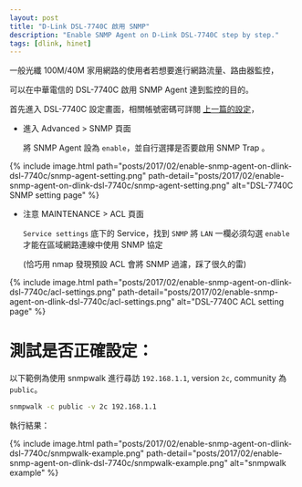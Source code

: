 ```yaml
---
layout: post
title: "D-Link DSL-7740C 啟用 SNMP"
description: "Enable SNMP Agent on D-Link DSL-7740C step by step."
tags: [dlink, hinet]
---
```


一般光纖 100M/40M 家用網路的使用者若想要進行網路流量、路由器監控，

可以在中華電信的 DSL-7740C 啟用 SNMP Agent 達到監控的目的。

首先進入 DSL-7740C 設定畫面，相關帳號密碼可詳閱 [上一篇的設定](https://blog.lenlabs.com/posts/setup-hinet-ipv6-with-dsl-7740c)，


- 進入 Advanced > SNMP 頁面

    將 SNMP Agent 設為 `enable`，並自行選擇是否要啟用 SNMP Trap 。

{% include image.html path="posts/2017/02/enable-snmp-agent-on-dlink-dsl-7740c/snmp-agent-setting.png" path-detail="posts/2017/02/enable-snmp-agent-on-dlink-dsl-7740c/snmp-agent-setting.png" alt="DSL-7740C SNMP setting page" %}


- 注意 MAINTENANCE > ACL 頁面

    `Service settings` 底下的 Service，找到 `SNMP` 將 `LAN` 一欄必須勾選 `enable` 才能在區域網路連線中使用 SNMP 協定

    (恰巧用 nmap 發現預設 ACL 會將 SNMP 過濾，踩了很久的雷)

{% include image.html path="posts/2017/02/enable-snmp-agent-on-dlink-dsl-7740c/acl-settings.png" path-detail="posts/2017/02/enable-snmp-agent-on-dlink-dsl-7740c/acl-settings.png" alt="DSL-7740C ACL setting page" %}


# 測試是否正確設定：

以下範例為使用 snmpwalk 進行尋訪 `192.168.1.1`, version `2c`, community 為 `public`。

```bash
snmpwalk -c public -v 2c 192.168.1.1
```

執行結果：

{% include image.html path="posts/2017/02/enable-snmp-agent-on-dlink-dsl-7740c/snmpwalk-example.png" path-detail="posts/2017/02/enable-snmp-agent-on-dlink-dsl-7740c/snmpwalk-example.png" alt="snmpwalk example" %}


